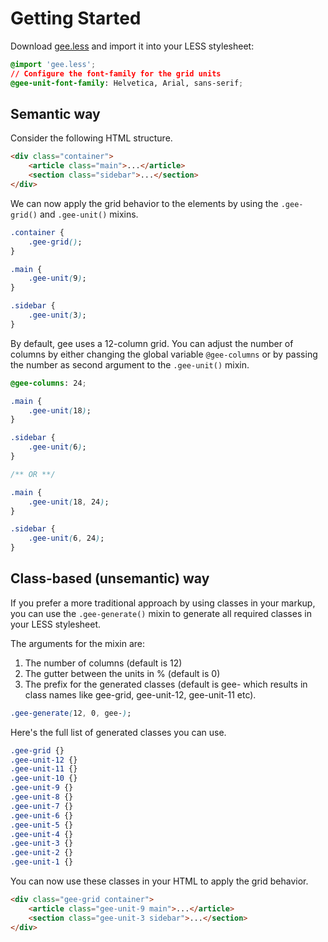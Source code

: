 Getting Started
===============

Download [gee.less](https://raw.github.com/jsor/gee/master/gee.less) and import
it into your LESS stylesheet:

```css
@import 'gee.less';
// Configure the font-family for the grid units
@gee-unit-font-family: Helvetica, Arial, sans-serif;
```

Semantic way
------------

Consider the following HTML structure.

```html
<div class="container">
    <article class="main">...</article>
    <section class="sidebar">...</section>
</div>
```

We can now apply the grid behavior to the elements by using the `.gee-grid()`
and `.gee-unit()` mixins.

```css
.container {
    .gee-grid();
}

.main {
    .gee-unit(9);
}

.sidebar {
    .gee-unit(3);
}
```

By default, gee uses a 12-column grid. You can adjust the number of columns by
either changing the global variable `@gee-columns` or by passing the number as
second argument to the `.gee-unit()` mixin.

```css
@gee-columns: 24;

.main {
    .gee-unit(18);
}

.sidebar {
    .gee-unit(6);
}

/** OR **/

.main {
    .gee-unit(18, 24);
}

.sidebar {
    .gee-unit(6, 24);
}
```

Class-based (unsemantic) way
----------------------------

If you prefer a more traditional approach by using classes in your markup, you
can use the `.gee-generate()` mixin to generate all required classes in your
LESS stylesheet.

The arguments for the mixin are:

1. The number of columns (default is 12)
2. The gutter between the units in % (default is 0)
3. The prefix for the generated classes (default is gee- which results in
   class names like gee-grid, gee-unit-12, gee-unit-11 etc).

```css
.gee-generate(12, 0, gee-);
```

Here's the full list of generated classes you can use.

```css
.gee-grid {}
.gee-unit-12 {}
.gee-unit-11 {}
.gee-unit-10 {}
.gee-unit-9 {}
.gee-unit-8 {}
.gee-unit-7 {}
.gee-unit-6 {}
.gee-unit-5 {}
.gee-unit-4 {}
.gee-unit-3 {}
.gee-unit-2 {}
.gee-unit-1 {}
```

You can now use these classes in your HTML to apply the grid behavior.

```html
<div class="gee-grid container">
    <article class="gee-unit-9 main">...</article>
    <section class="gee-unit-3 sidebar">...</section>
</div>
```
